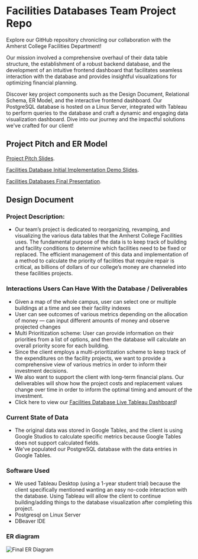 
# Facilities Databases Team Project Repo
Explore our GitHub repository chronicling our collaboration with the Amherst College Facilities Department!

Our mission involved a comprehensive overhaul of their data table structure, the establishment of a robust backend database, and the development of an intuitive frontend dashboard that facilitates seamless interaction with the database and provides insightful visualizations for optimizing financial planning.

Discover key project components such as the Design Document, Relational Schema, ER Model, and the interactive frontend dashboard. Our PostgreSQL database is hosted on a Linux Server, integrated with Tableau to perform queries to the database and craft a dynamic and engaging data visualization dashboard. Dive into our journey and the impactful solutions we've crafted for our client!

## Project Pitch and ER Model
[Project Pitch Slides](https://docs.google.com/presentation/d/1uM_XFWHimjOV0EHYIpQDjH7le_znanKHSNq5ak9fCNw/edit?usp=sharing).

[Facilities Database Initial Implementation Demo Slides](https://docs.google.com/presentation/d/1XreUjOO2BN4-sQKvC1YgGshVC-X9np3Vn5hc5A8KC3M/edit?usp=sharing).

[Facilities Databases Final Presentation](https://docs.google.com/presentation/d/1xGqApQV4roMEiT7FdtBrJUmot1QlNXUo3Blfq9OOeKE/edit?usp=sharing).

## Design Document

### Project Description:
- Our team’s project is dedicated to reorganizing, revamping, and visualizing the various data tables that the Amherst College Facilities uses. The fundamental purpose of the data is to keep track of building and facility conditions to determine which facilities need to be fixed or replaced. The efficient management of this data and implementation of a method to calculate the priority of facilities that require repair is critical, as billions of dollars of our college’s money are channeled into these facilities projects.

### Interactions Users Can Have With the Database / Deliverables
- Given a map of the whole campus, user can select one or multiple buildings at a time and see their facility indexes
- User can see outcomes of various metrics depending on the allocation of money — can input different amounts of money and observe projected changes   
- Multi Prioritization scheme: User can provide information on their priorities from a list of options, and then the database will calculate an overall priority score for each building.
- Since the client employs a multi-prioritization scheme to keep track of the expenditures on the facility projects, we want to provide a comprehensive view of various metrics in order to inform their investment decisions.
- We also want to support the client with long-term financial plans. Our deliverables will show how the project costs and replacement values change over time in order to inform the optimal timing and amount of the investment.
- Click here to view our [Facilities Database Live Tableau Dashboard](https://public.tableau.com/app/profile/angelica.kim1227/viz/FacilityDatabase/Story1?publish=yes)!

### Current State of Data
- The original data was stored in Google Tables, and the client is using Google Studios to calculate specific metrics because Google Tables does not support calculated fields.
- We've populated our PostgreSQL database with the data entries in Google Tables.
    
### Software Used
- We used Tableau Desktop (using a 1-year student trial) because the client specifically mentioned wanting an easy no-code interaction with the database. Using Tableau will allow the client to continue building/adding things to the database visualization after completing this project.
- Postgresql on Linux Server
- DBeaver IDE
    
### ER diagram
![Final ER Diagram](https://github.com/Bomi-Mia-Jung/Facilities_Databases_Team_Project_Repo/assets/77511489/a879fd35-6928-4d2b-a5de-750f1d803010)

